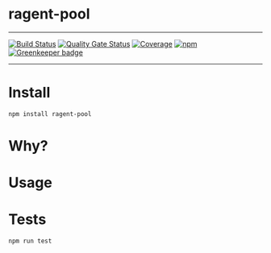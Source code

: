 # ragent-pool

>


---

[![Build Status](https://travis-ci.org/ryderbrooks/ragent-pool.svg?branch=master)](https://travis-ci.org/ryderbrooks/ragent-pool)
[![Quality Gate Status](https://sonarcloud.io/api/project_badges/measure?project=ryderbrooks_ragent-pool&metric=alert_status)](https://sonarcloud.io/dashboard?id=ryderbrooks_ragent-pool)
[![Coverage](https://sonarcloud.io/api/project_badges/measure?project=ryderbrooks_ragent-pool&metric=coverage)](https://sonarcloud.io/dashboard?id=ryderbrooks_ragent-pool)
[![npm](https://img.shields.io/npm/v/ragent-pool.svg)](https://www.npmjs.com/package/ragent-pool)
[![Greenkeeper badge](https://badges.greenkeeper.io/ryderbrooks/ragent-pool.svg)](https://greenkeeper.io/)

---



# Install
```npm install ragent-pool```

# Why?


# Usage


# Tests

```npm run test```

